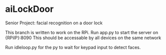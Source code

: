 # aiLockDoor
Senior Project: facial recognition on a door lock

This branch is written to work on the RPi.
Run app.py to start the server on {RPiIP}:8090
  This should be accessable by all devices on the same network

Run idleloop.py for the py to wait for keypad input to detect faces.
